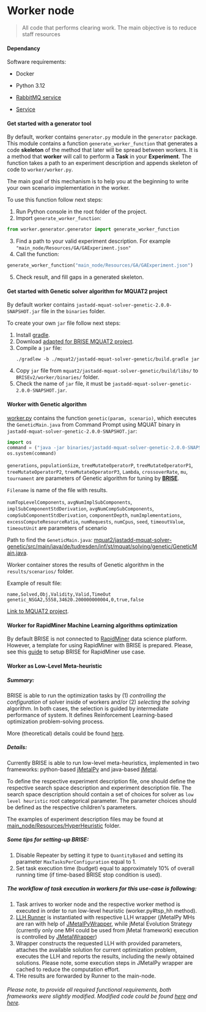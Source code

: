 # Worker node 

> All code that performs clearing work. The main objective is to reduce staff resources

#### Dependancy
Software requirements:
- Docker
- Python 3.12
- [RabbitMQ service](https://www.rabbitmq.com/)

- [Service](../worker_service/README.md)

#### Get started with a generator tool

By default, worker contains `generator.py` module in the `generator` package. This module contains a function `generate_worker_function` that generates a code **skeleton** of the method that later will be spread between workers. It is a method that **worker** will call to perform a **Task** in your **Experiment**.
The function takes a path to an experiment description and appends skeleton of code to `worker/worker.py`.

The main goal of this mechanism is to help you at the beginning to write your own scenario implementation in the worker. 

To use this function follow next steps:

1. Run Python console in the root folder of the project.
2. Import `generate_worker_function`:
```python
from worker.generator.generator import generate_worker_function
```
3. Find a path to your valid experiment description. For example `"main_node/Resources/GA/GAExperiment.json"`
4. Call the function:
 ```python
 generate_worker_function("main_node/Resources/GA/GAExperiment.json")
```
5. Check result, and fill gaps in a generated skeleton.

#### Get started with Genetic solver algorithm for MQUAT2 project

By default worker contains `jastadd-mquat-solver-genetic-2.0.0-SNAPSHOT.jar` file in the `binaries` folder.

To create your own `jar` file follow next steps:

1. Install [gradle](https://gradle.org/).
2. Download [adapted for BRISE MQUAT2 project](https://git-st.inf.tu-dresden.de/mquat/mquat2/tree/Genetic_Kosovnenko).
3. Compile a `jar` file:
   ```ssh
   ./gradlew -b ./mquat2/jastadd-mquat-solver-genetic/build.gradle jar
   ```
4. Copy `jar` file from `mquat2/jastadd-mquat-solver-genetic/build/libs/` to `BRISEv2/worker/binaries/` folder.
5. Check the name of `jar` file, it must be `jastadd-mquat-solver-genetic-2.0.0-SNAPSHOT.jar`.


#### Worker with Genetic algorithm

[worker.py](./worker.py) contains the function `genetic(param, scenario)`, which executes the `GeneticMain.java` 
from Command Prompt using MQUAT binary in `jastadd-mquat-solver-genetic-2.0.0-SNAPSHOT.jar`:
```python
import os
command = ("java -jar binaries/jastadd-mquat-solver-genetic-2.0.0-SNAPSHOT.jar %s %s %s %s %s %s %s %s %s %s %s %s %s %s %s %s %s %s %s %s %s %s %s" % (numTopLevelComponents, avgNumImplSubComponents, implSubComponentStdDerivation, avgNumCompSubComponents, compSubComponentStdDerivation, componentDepth, numImplementations, excessComputeResourceRatio, numRequests, numCpus, seed, timeoutValue, timeoutUnit,generations, populationSize,treeMutateOperatorP, treeMutateOperatorP1, treeMutateOperatorP2,treeMutateOperatorP3, Lambda, crossoverRate, mu, tournament))
os.system(command)
```

`generations`, `populationSize`, `treeMutateOperatorP`, `treeMutateOperatorP1`, `treeMutateOperatorP2`, `treeMutateOperatorP3`, `Lambda`, `crossoverRate`, `mu`, `tournament` are parameters of Genetic algorithm for tuning by [**BRISE**](https://github.com/dpukhkaiev/BRISEv2).

`Filename` is name of the file with results.

`numTopLevelComponents`, `avgNumImplSubComponents`, `implSubComponentStdDerivation`, `avgNumCompSubComponents`, `compSubComponentStdDerivation`, `componentDepth`, `numImplementations`, `excessComputeResourceRatio`, `numRequests`, `numCpus`, `seed`, `timeoutValue`, `timeoutUnit` are parameters of scenario


Path to find the `GeneticMain.java`: [mquat2/jastadd-mquat-solver-genetic/src/main/java/de/tudresden/inf/st/mquat/solving/genetic/GeneticMain.java](https://git-st.inf.tu-dresden.de/mquat/mquat2/blob/Genetic_Kosovnenko/jastadd-mquat-solver-genetic/src/main/java/de/tudresden/inf/st/mquat/solving/genetic/GeneticMain.java).

Worker container stores the results of Genetic algorithm in the `results/scenarios/` folder.

Example of result file:
```csv
name,Solved,Obj,Validity,Valid,TimeOut
genetic_NSGA2,5558,34620.200000000004,0,true,false
```

[Link to MQUAT2 project](https://git-st.inf.tu-dresden.de/mquat/mquat2/tree/Genetic_Kosovnenko).

#### Worker for RapidMiner Machine Learning algorithms optimization

By default BRISE is not connected to [RapidMiner](https://rapidminer.com) data science platform. However, a template for using RapidMiner with BRISE is prepared. Please, see this [guide](./RapidMiner_worker_setup_guide.md) to setup BRISE for RapidMiner use case.

#### Worker as Low-Level Meta-heuristic
##### Summary:

BRISE is able to run the optimization tasks by (1) *controlling the configuration* of solver inside of workers 
and/or (2) *selecting the solving* algorithm. In both cases, the selection is guided by intermediate performance 
of system. It defines Reinforcement Learning-based optimization problem-solving process.

More (theoretical) details could be found [here](https://github.com/YevheniiSemendiak/tud_master_benchmarks).

##### Details:
Currently BRISE is able to run low-level meta-heuristics, implemented in two frameworks: 
python-based [jMetalPy](https://github.com/jMetal/jMetalPy) and java-based [jMetal](https://github.com/jMetal/jMetalPy).

To define the respective experiment description file, one should define the respective search space description and experiment description file.
The search space description should contain a set of choices for solver as `low level heuristic` root categorical parameter.
The parameter choices should be defined as the respective children's parameters. 

The examples of experiment description files may be found at [main_node/Resources/HyperHeuristic](../main_node/Resources/HyperHeuristic) folder.

##### Some tips for setting-up BRISE:
1. Disable Repeater by setting it type to `QuantityBased` and setting its parameter `MaxTasksPerConfiguration` equal to 1.
2. Set task execution time (budget) equal to approximately 10% of overall running time (if time-based BRISE stop condition is used). 

##### The workflow of task execution in workers for this use-case is following:
1. Task arrives to worker node and the respective worker method is executed in order to run low-level heuristic (worker.py#tsp_hh method).
2. [LLH Runner](worker_tools/hh/llh_runner.py) is instantiated with respective LLH wrapper 
(jMetalPy MHs are ran with help of [JMetalPyWrapper](worker_tools/hh/llh_wrapper_jmetalpy.py), 
while jMetal Evolution Strategy (currently only one MH could be used from jMetal framework) execution is controlled by [JMetalWrapper](worker_tools/hh/llh_wrapper_jmetal.py))
3. Wrapper constructs the requested LLH with provided parameters, 
attaches the available solution for current optimization problem, 
executes the LLH and reports the results, including the newly obtained solutions. 
Please note, some execution steps in JMetalPy wrapper are cached to reduce the computation effort.
4. THe results are forwarded by Runner to the main-node.

###### Please note, to provide all required functional requirements, both frameworks were slightly modified. Modified code could be found [here](https://github.com/dpukhkaiev/jMetalPy.git@diploma_aggregate) and [here](https://github.com/dpukhkaiev/jMetal/tree/feature/warm_starup_brute_impl).
